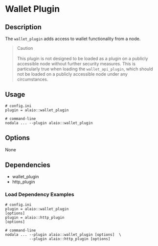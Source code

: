 # Wallet Plugin

## Description

The `wallet_plugin` adds access to wallet functionality from a node.

> Caution <br> <br> This plugin is not designed to be loaded as a plugin on a publicly accessible node without further security measures. This is particularly true when loading the `wallet_api_plugin`, which should not be loaded on a publicly accessible node under any circumstances.

## Usage

```
# config.ini
plugin = alaio::wallet_plugin

# command-line
nodala ... --plugin alaio::wallet_plugin
```

## Options

None

## Dependencies

* wallet_plugin
* http_plugin

### **Load Dependency Examples**

```
# config.ini
plugin = alaio::wallet_plugin
[options]
plugin = alaio::http_plugin
[options]

# command-line
nodala ... --plugin alaio::wallet_plugin [options]  \
           --plugin alaio::http_plugin [options]
```